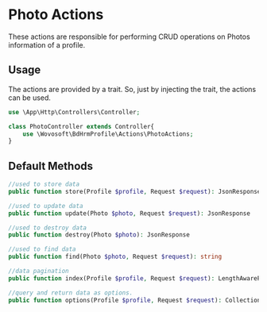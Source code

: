 # Photo Actions

These actions are responsible for performing CRUD operations on Photos information of a profile.

## Usage

The actions are provided by a trait. So, just by injecting the trait, the actions can be used.

```php
use \App\Http\Controllers\Controller;

class PhotoController extends Controller{
    use \Wovosoft\BdHrmProfile\Actions\PhotoActions;
}
```

## Default Methods

```php
//used to store data
public function store(Profile $profile, Request $request): JsonResponse

//used to update data
public function update(Photo $photo, Request $request): JsonResponse

//used to destroy data
public function destroy(Photo $photo): JsonResponse

//used to find data
public function find(Photo $photo, Request $request): string

//data pagination
public function index(Profile $profile, Request $request): LengthAwarePaginator

//query and return data as options.
public function options(Profile $profile, Request $request): Collection|array
```
